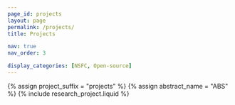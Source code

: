 ```yaml
---
page_id: projects
layout: page
permalink: /projects/
title: Projects

nav: true
nav_order: 3

display_categories: [NSFC, Open-source]
---
```


{% assign project_suffix = "projects" %}
{% assign abstract_name = "ABS" %}
{% include research_project.liquid %}
